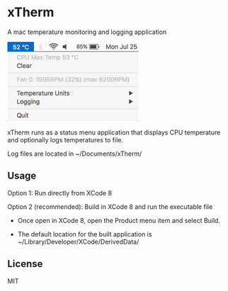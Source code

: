 # xTherm

A mac temperature monitoring and logging application

![xTherm](/doc/menu.png?raw=true "xTherm in action")

xTherm runs as a status menu application that displays CPU temperature and optionally logs temperatures to file.

Log files are located in ~/Documents/xTherm/

## Usage

Option 1: Run directly from XCode 8

Option 2 (recommended): Build in XCode 8 and run the executable file
          
  - Once open in XCode 8, open the Product menu item and select Build.
          
  - The default location for the built application is ~/Library/Developer/XCode/DerivedData/
   
## License

MIT
